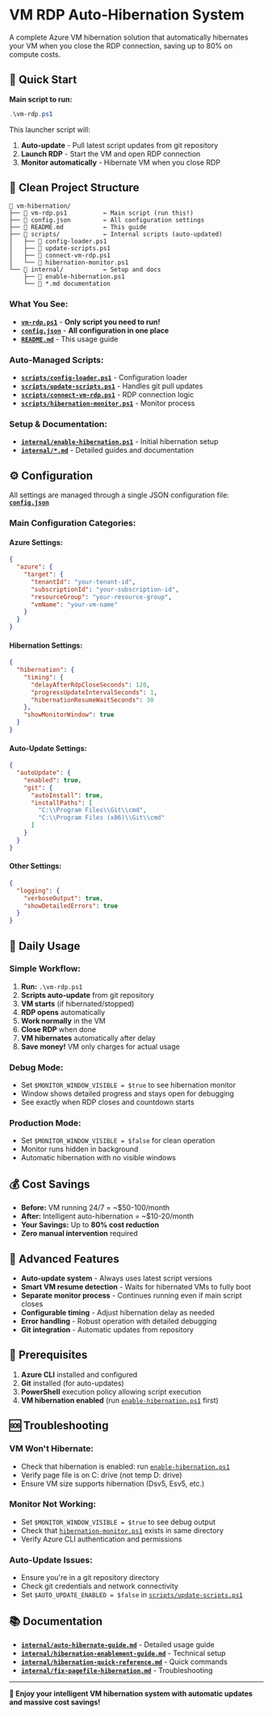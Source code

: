 # VM RDP Auto-Hibernation System

A complete Azure VM hibernation solution that automatically hibernates your VM when you close the RDP connection, saving up to 80% on compute costs.

## 🚀 Quick Start

**Main script to run:**
```powershell
.\vm-rdp.ps1
```

This launcher script will:
1. **Auto-update** - Pull latest script updates from git repository
2. **Launch RDP** - Start the VM and open RDP connection
3. **Monitor automatically** - Hibernate VM when you close RDP

## 📁 Clean Project Structure

```
📂 vm-hibernation/
├── 📄 vm-rdp.ps1          ← Main script (run this!)
├── 📄 config.json         ← All configuration settings
├── 📄 README.md           ← This guide
├── 📂 scripts/            ← Internal scripts (auto-updated)
│   ├── 📄 config-loader.ps1
│   ├── 📄 update-scripts.ps1
│   ├── 📄 connect-vm-rdp.ps1
│   └── 📄 hibernation-monitor.ps1
└── 📂 internal/           ← Setup and docs
    ├── 📄 enable-hibernation.ps1
    └── 📄 *.md documentation
```

### **What You See:**
- **[`vm-rdp.ps1`](vm-rdp.ps1)** - **Only script you need to run!**
- **[`config.json`](config.json)** - **All configuration in one place**
- **[`README.md`](README.md)** - This usage guide

### **Auto-Managed Scripts:**
- **[`scripts/config-loader.ps1`](scripts/config-loader.ps1)** - Configuration loader
- **[`scripts/update-scripts.ps1`](scripts/update-scripts.ps1)** - Handles git pull updates
- **[`scripts/connect-vm-rdp.ps1`](scripts/connect-vm-rdp.ps1)** - RDP connection logic
- **[`scripts/hibernation-monitor.ps1`](scripts/hibernation-monitor.ps1)** - Monitor process

### **Setup & Documentation:**
- **[`internal/enable-hibernation.ps1`](internal/enable-hibernation.ps1)** - Initial hibernation setup
- **[`internal/*.md`](internal/)** - Detailed guides and documentation

## ⚙️ Configuration

All settings are managed through a single JSON configuration file: **[`config.json`](config.json)**

### **Main Configuration Categories:**

#### **Azure Settings:**
```json
{
  "azure": {
    "target": {
      "tenantId": "your-tenant-id",
      "subscriptionId": "your-subscription-id",
      "resourceGroup": "your-resource-group",
      "vmName": "your-vm-name"
    }
  }
}
```

#### **Hibernation Settings:**
```json
{
  "hibernation": {
    "timing": {
      "delayAfterRdpCloseSeconds": 120,
      "progressUpdateIntervalSeconds": 1,
      "hibernationResumeWaitSeconds": 30
    },
    "showMonitorWindow": true
  }
}
```

#### **Auto-Update Settings:**
```json
{
  "autoUpdate": {
    "enabled": true,
    "git": {
      "autoInstall": true,
      "installPaths": [
        "C:\\Program Files\\Git\\cmd",
        "C:\\Program Files (x86)\\Git\\cmd"
      ]
    }
  }
}
```

#### **Other Settings:**
```json
{
  "logging": {
    "verboseOutput": true,
    "showDetailedErrors": true
  }
}
```

## 🎯 Daily Usage

### **Simple Workflow:**
1. **Run:** `.\vm-rdp.ps1`
2. **Scripts auto-update** from git repository
3. **VM starts** (if hibernated/stopped)
4. **RDP opens** automatically
5. **Work normally** in the VM
6. **Close RDP** when done
7. **VM hibernates** automatically after delay
8. **Save money!** VM only charges for actual usage

### **Debug Mode:**
- Set `$MONITOR_WINDOW_VISIBLE = $true` to see hibernation monitor
- Window shows detailed progress and stays open for debugging
- See exactly when RDP closes and countdown starts

### **Production Mode:**
- Set `$MONITOR_WINDOW_VISIBLE = $false` for clean operation
- Monitor runs hidden in background
- Automatic hibernation with no visible windows

## 💰 Cost Savings

- **Before:** VM running 24/7 = ~$50-100/month
- **After:** Intelligent auto-hibernation = ~$10-20/month  
- **Your Savings:** Up to **80% cost reduction**
- **Zero manual intervention** required

## 🔧 Advanced Features

- **Auto-update system** - Always uses latest script versions
- **Smart VM resume detection** - Waits for hibernated VMs to fully boot
- **Separate monitor process** - Continues running even if main script closes
- **Configurable timing** - Adjust hibernation delay as needed
- **Error handling** - Robust operation with detailed debugging
- **Git integration** - Automatic updates from repository

## 📝 Prerequisites

1. **Azure CLI** installed and configured
2. **Git** installed (for auto-updates)
3. **PowerShell** execution policy allowing script execution
4. **VM hibernation enabled** (run [`enable-hibernation.ps1`](enable-hibernation.ps1) first)

## 🆘 Troubleshooting

### **VM Won't Hibernate:**
- Check that hibernation is enabled: run [`enable-hibernation.ps1`](enable-hibernation.ps1)
- Verify page file is on C: drive (not temp D: drive)
- Ensure VM size supports hibernation (Dsv5, Esv5, etc.)

### **Monitor Not Working:**
- Set `$MONITOR_WINDOW_VISIBLE = $true` to see debug output
- Check that [`hibernation-monitor.ps1`](hibernation-monitor.ps1) exists in same directory
- Verify Azure CLI authentication and permissions

### **Auto-Update Issues:**
- Ensure you're in a git repository directory
- Check git credentials and network connectivity
- Set `$AUTO_UPDATE_ENABLED = $false` in [`scripts/update-scripts.ps1`](scripts/update-scripts.ps1)

## 📚 Documentation

- **[`internal/auto-hibernate-guide.md`](internal/auto-hibernate-guide.md)** - Detailed usage guide
- **[`internal/hibernation-enablement-guide.md`](internal/hibernation-enablement-guide.md)** - Technical setup
- **[`internal/hibernation-quick-reference.md`](internal/hibernation-quick-reference.md)** - Quick commands
- **[`internal/fix-pagefile-hibernation.md`](internal/fix-pagefile-hibernation.md)** - Troubleshooting

---

**🎉 Enjoy your intelligent VM hibernation system with automatic updates and massive cost savings!**